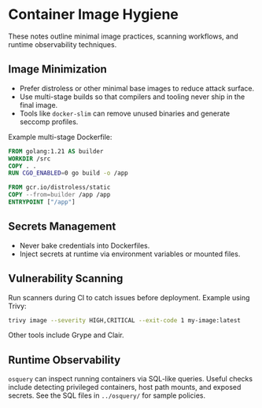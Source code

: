 # Container Image Hygiene

These notes outline minimal image practices, scanning workflows, and runtime observability techniques.

## Image Minimization

- Prefer distroless or other minimal base images to reduce attack surface.
- Use multi-stage builds so that compilers and tooling never ship in the final image.
- Tools like `docker-slim` can remove unused binaries and generate seccomp profiles.

Example multi-stage Dockerfile:

```Dockerfile
FROM golang:1.21 AS builder
WORKDIR /src
COPY . .
RUN CGO_ENABLED=0 go build -o /app

FROM gcr.io/distroless/static
COPY --from=builder /app /app
ENTRYPOINT ["/app"]
```

## Secrets Management

- Never bake credentials into Dockerfiles.
- Inject secrets at runtime via environment variables or mounted files.

## Vulnerability Scanning

Run scanners during CI to catch issues before deployment.
Example using Trivy:

```bash
trivy image --severity HIGH,CRITICAL --exit-code 1 my-image:latest
```

Other tools include Grype and Clair.

## Runtime Observability

`osquery` can inspect running containers via SQL-like queries. Useful checks include detecting privileged containers, host path mounts, and exposed secrets.
See the SQL files in `../osquery/` for sample policies.
